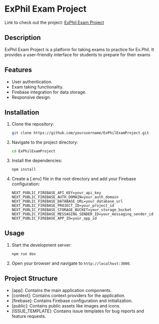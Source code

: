 # ExPhil Exam Project

Link to check out the project: [ExPhil Exam Project](https://v0-ex-phil-3x.vercel.app/)

## Description
ExPhil Exam Project is a platform for taking exams to practice for Ex.Phil. It provides a user-friendly interface for students to prepare for their exams

## Features
- User authentication.
- Exam taking functionality.
- Firebase integration for data storage.
- Responsive design.

## Installation

1. Clone the repository:
    ```sh
    git clone https://github.com/yourusername/ExPhilExamProject.git
    ```

2. Navigate to the project directory:
    ```sh
    cd ExPhilExamProject
    ```

3. Install the dependencies:
    ```sh
    npm install
    ```

4. Create a [.env] file in the root directory and add your Firebase configuration:
    ```env
    NEXT_PUBLIC_FIREBASE_API_KEY=your_api_key
    NEXT_PUBLIC_FIREBASE_AUTH_DOMAIN=your_auth_domain
    NEXT_PUBLIC_FIREBASE_DATABASE_URL=your_database_url
    NEXT_PUBLIC_FIREBASE_PROJECT_ID=your_project_id
    NEXT_PUBLIC_FIREBASE_STORAGE_BUCKET=your_storage_bucket
    NEXT_PUBLIC_FIREBASE_MESSAGING_SENDER_ID=your_messaging_sender_id
    NEXT_PUBLIC_FIREBASE_APP_ID=your_app_id
    ```

## Usage

1. Start the development server:
    ```sh
    npm run dev
    ```

2. Open your browser and navigate to `http://localhost:3000`.

## Project Structure

- [app]: Contains the main application components.
- [context]: Contains context providers for the application.
- [firebase]: Contains Firebase configuration and initialization.
- [public]: Contains public assets like images and icons.
- [ISSUE_TEMPLATE]: Contains issue templates for bug reports and feature requests.

